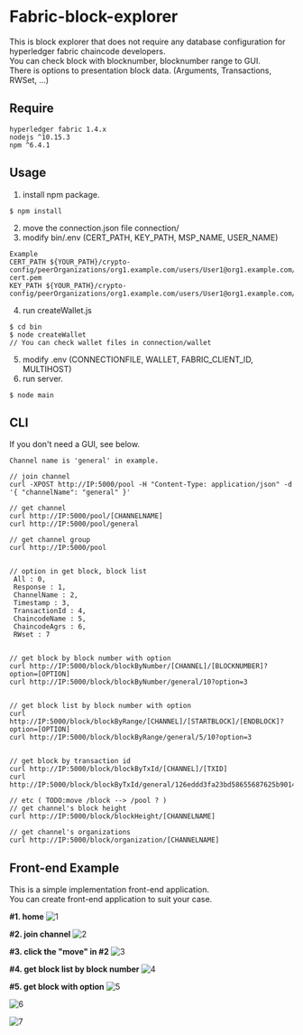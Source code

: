 # Fabric-block-explorer
This is block explorer that does not require any database configuration for hyperledger fabric chaincode developers. <br>
You can check block with blocknumber, blocknumber range to GUI. <br>
There is options to presentation block data. (Arguments, Transactions, RWSet, ...)

## Require
```
hyperledger fabric 1.4.x 
nodejs ^10.15.3 
npm ^6.4.1 
```

## Usage

1. install npm package.
```
$ npm install
```
2. move the connection.json file  connection/ <br>
3. modify bin/.env (CERT_PATH, KEY_PATH, MSP_NAME, USER_NAME) <br>
```
Example
CERT_PATH ${YOUR_PATH}/crypto-config/peerOrganizations/org1.example.com/users/User1@org1.example.com/msp/signcerts/User1@org1.example.com-cert.pem
KEY_PATH ${YOUR_PATH}/crypto-config/peerOrganizations/org1.example.com/users/User1@org1.example.com/msp/keystore/fcd7abe157c9f318b6147a1d0ee3882822f2fe479d76d0a3857e5a987ef1bf81_sk
```
4. run createWallet.js
```
$ cd bin
$ node createWallet
// You can check wallet files in connection/wallet
```

5. modify .env (CONNECTIONFILE, WALLET, FABRIC_CLIENT_ID, MULTIHOST) <br>
6. run server.
```
$ node main
```

## CLI
If you don't need a GUI, see below. <br>

```
Channel name is 'general' in example.

// join channel
curl -XPOST http://IP:5000/pool -H "Content-Type: application/json" -d '{ "channelName": "general" }'

// get channel
curl http://IP:5000/pool/[CHANNELNAME]
curl http://IP:5000/pool/general

// get channel group
curl http://IP:5000/pool


// option in get block, block list
 All : 0,
 Response : 1,
 ChannelName : 2,
 Timestamp : 3,
 TransactionId : 4,
 ChaincodeName : 5,
 ChaincodeAgrs : 6,
 RWset : 7


// get block by block number with option
curl http://IP:5000/block/blockByNumber/[CHANNEL]/[BLOCKNUMBER]?option=[OPTION]
curl http://IP:5000/block/blockByNumber/general/10?option=3
 
 
// get block list by block number with option
curl http://IP:5000/block/blockByRange/[CHANNEL]/[STARTBLOCK]/[ENDBLOCK]?option=[OPTION]
curl http://IP:5000/block/blockByRange/general/5/10?option=3
 
 
// get block by transaction id
curl http://IP:5000/block/blockByTxId/[CHANNEL]/[TXID]
curl http://IP:5000/block/blockByTxId/general/126eddd3fa23bd58655687625b901430c43c78a49c8a709c5d7ecee7def90d93

// etc ( TODO:move /block --> /pool ? )
// get channel's block height 
curl http://IP:5000/block/blockHeight/[CHANNELNAME]

// get channel's organizations
curl http://IP:5000/block/organization/[CHANNELNAME]

```


## Front-end Example
This is a simple implementation front-end application. <br>
You can create front-end application to suit your case.

**#1. home**
![1](https://user-images.githubusercontent.com/72970043/147194964-ac4b2106-db40-4d54-b875-cf924a2711f2.PNG)

**#2. join channel**
![2](https://user-images.githubusercontent.com/72970043/147194972-cafa481f-9e61-45c2-9d0a-e007d221a0a2.PNG)

**#3. click the "move" in #2** 
![3](https://user-images.githubusercontent.com/72970043/147194973-bd84abe9-07f4-4eda-b952-4ddf05559293.PNG)

**#4. get block list by block number**
![4](https://user-images.githubusercontent.com/72970043/147194992-524fc3e4-179d-46c8-a890-f89e18a0f7b7.PNG)

**#5. get block with option**
![5](https://user-images.githubusercontent.com/72970043/147194997-fa124c7b-c6d8-4ea2-a20e-02f89e2896cd.PNG)

![6](https://user-images.githubusercontent.com/72970043/147195003-c37a28c7-35ad-4744-81ff-8e8b42889236.PNG)

![7](https://user-images.githubusercontent.com/72970043/147195008-09c183cf-2e82-421a-8ea7-6d67aa5e28b4.PNG)

